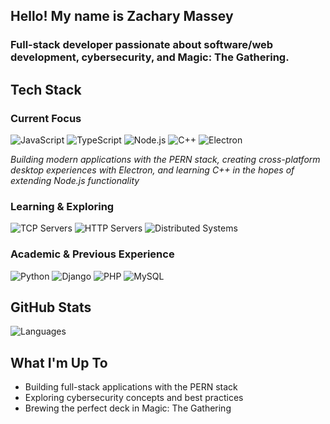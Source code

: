## Hello! My name is Zachary Massey 
### Full-stack developer passionate about software/web development, cybersecurity, and Magic: The Gathering.

## Tech Stack 

### Current Focus 
![JavaScript](https://img.shields.io/badge/-JavaScript-F7DF1E?style=for-the-badge&logo=javascript&logoColor=black)
![TypeScript](https://img.shields.io/badge/-TypeScript-3178C6?style=for-the-badge&logo=typescript&logoColor=white)
![Node.js](https://img.shields.io/badge/-Node.js-339933?style=for-the-badge&logo=node.js&logoColor=white)
![C++](https://img.shields.io/badge/-C++-00599C?style=for-the-badge&logo=c%2B%2B&logoColor=white)
![Electron](https://img.shields.io/badge/-Electron-47848F?style=for-the-badge&logo=electron&logoColor=white)

*Building modern applications with the PERN stack, creating cross-platform desktop experiences with Electron, and learning C++ in the hopes of extending Node.js functionality*

### Learning & Exploring
![TCP Servers](https://img.shields.io/badge/-TCP%20Servers-FF6B6B?style=flat-square&logo=router&logoColor=white)
![HTTP Servers](https://img.shields.io/badge/-HTTP%20Servers-4ECDC4?style=flat-square&logo=fastapi&logoColor=white)
![Distributed Systems](https://img.shields.io/badge/-Distributed%20Systems-45B7D1?style=flat-square&logo=docker&logoColor=white)


### Academic & Previous Experience
![Python](https://img.shields.io/badge/-Python-3776AB?style=flat-square&logo=python&logoColor=white)
![Django](https://img.shields.io/badge/-Django-092E20?style=flat-square&logo=django&logoColor=white)
![PHP](https://img.shields.io/badge/-PHP-777BB4?style=flat-square&logo=php&logoColor=white)
![MySQL](https://img.shields.io/badge/-MySQL-4479A1?style=flat-square&logo=mysql&logoColor=white)

## GitHub Stats
![Languages](https://github-readme-stats.vercel.app/api/top-langs/?username=echtoplasm&layout=pie&theme=gruvbox&hide_border=true)

## What I'm Up To 
- Building full-stack applications with the PERN stack
- Exploring cybersecurity concepts and best practices
- Brewing the perfect deck in Magic: The Gathering
